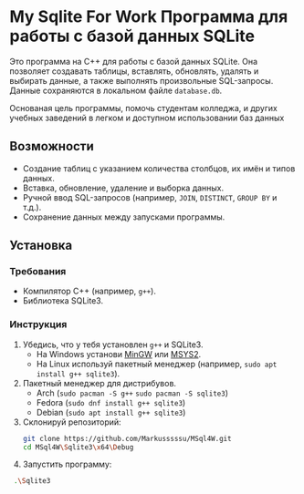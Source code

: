 # My Sqlite For Work Программа для работы с базой данных SQLite 

Это программа на C++ для работы с базой данных SQLite. Она позволяет создавать таблицы, вставлять, обновлять, удалять и выбирать данные, а также выполнять произвольные SQL-запросы. Данные сохраняются в локальном файле `database.db`. 

Основаная цель программы, помочь студентам колледжа, и других учебных заведений в легком и доступном использовании баз данных

## Возможности

- Создание таблиц с указанием количества столбцов, их имён и типов данных.
- Вставка, обновление, удаление и выборка данных.
- Ручной ввод SQL-запросов (например, `JOIN`, `DISTINCT`, `GROUP BY` и т.д.).
- Сохранение данных между запусками программы.

## Установка

### Требования

- Компилятор C++ (например, `g++`).
- Библиотека SQLite3.

### Инструкция

1. Убедись, что у тебя установлен `g++` и SQLite3.
   - На Windows установи [MinGW](http://www.mingw.org/) или [MSYS2](https://www.msys2.org/).
   - На Linux используй пакетный менеджер (например, `sudo apt install g++ sqlite3`).
2. Пакетный менеджер для дистрибувов.
   - Arch (`sudo pacman -S g++` `sudo pacman -S sqlite3`)
   - Fedora (`sudo dnf install g++ sqlite3`)
   - Debian (`sudo apt install g++ sqlite3`)
3. Склонируй репозиторий:
   ```bash
   git clone https://github.com/Markusssssu/MSql4W.git
   cd MSql4W\Sqlite3\x64\Debug
4. Запустить программу:
  ```bash
   .\Sqlite3                                       

